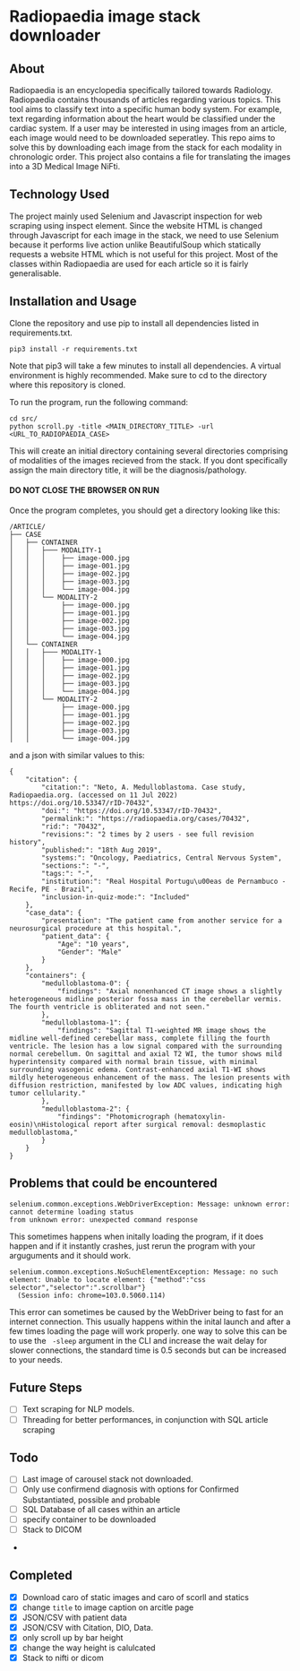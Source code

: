 # Radiopaedia image stack downloader 

## About

Radiopaedia is an encyclopedia specifically tailored towards Radiology. Radiopaedia contains thousands of articles regarding various topics. This tool aims to classify text into a specific human body system. For example, text regarding information about the heart would be classified under the cardiac system. If a user may be interested in using images from an article, each image would need to be downloaded seperatley. This repo aims to solve this by downloading each image from the stack for each modality in chronologic order. This project also contains a file for translating the images into a 3D Medical Image NiFti.  
## Technology Used 

The project mainly used Selenium and Javascript inspection for web scraping using inspect element. Since the website HTML is changed through Javascript for each image in the stack, we need to use Selenium because it performs live action unlike BeautifulSoup which statically requests a website HTML which is not useful for this project. Most of the classes within Radiopaedia are used for each article so it is fairly generalisable.   

## Installation and Usage
Clone the repository and use pip to install all dependencies listed in requirements.txt.

    pip3 install -r requirements.txt

Note that pip3 will take a few minutes to install all dependencies. A virtual environment
is highly recommended. Make sure to cd to the directory where this repository is cloned.

To run the program, run the following command:

    cd src/
    python scroll.py -title <MAIN_DIRECTORY_TITLE> -url <URL_TO_RADIOPAEDIA_CASE> 

This will create an initial directory containing several directories comprising of modalities of the images recieved from the stack. If you dont specifically assign the main directory title, it will be the diagnosis/pathology.
#### DO NOT CLOSE THE BROWSER ON RUN

Once the program completes, you should get a directory looking like this:
```
/ARTICLE/
├── CASE
│   ├── CONTAINER
│   │   ├─── MODALITY-1
│   │   │    ├── image-000.jpg
│   │   │    ├── image-001.jpg
│   │   │    ├── image-002.jpg
│   │   │    ├── image-003.jpg
│   │   │    └── image-004.jpg
│   │   └── MODALITY-2
│   │        ├── image-000.jpg
│   │        ├── image-001.jpg
│   │        ├── image-002.jpg
│   │        ├── image-003.jpg
│   │        └── image-004.jpg
│   └── CONTAINER
│   │   ├─── MODALITY-1
│   │   │    ├── image-000.jpg
│   │   │    ├── image-001.jpg
│   │   │    ├── image-002.jpg
│   │   │    ├── image-003.jpg
│   │   │    └── image-004.jpg
│   │   └── MODALITY-2
│   │        ├── image-000.jpg
│   │        ├── image-001.jpg
│   │        ├── image-002.jpg
│   │        ├── image-003.jpg
│   │        └── image-004.jpg

```

and a json with similar values to this:
```
{
    "citation": {
        "citation:": "Neto, A. Medulloblastoma. Case study, Radiopaedia.org. (accessed on 11 Jul 2022) https://doi.org/10.53347/rID-70432",
        "doi:": "https://doi.org/10.53347/rID-70432",
        "permalink:": "https://radiopaedia.org/cases/70432",
        "rid:": "70432",
        "revisions:": "2 times by 2 users - see full revision history",
        "published:": "18th Aug 2019",
        "systems:": "Oncology, Paediatrics, Central Nervous System",
        "sections:": "-",
        "tags:": "-",
        "institution:": "Real Hospital Portugu\u00eas de Pernambuco - Recife, PE - Brazil",
        "inclusion-in-quiz-mode:": "Included"
    },
    "case_data": {
        "presentation": "The patient came from another service for a neurosurgical procedure at this hospital.",
        "patient_data": {
            "Age": "10 years",
            "Gender": "Male"
        }
    },
    "containers": {
        "medulloblastoma-0": {
            "findings": "Axial nonenhanced CT image shows a slightly heterogeneous midline posterior fossa mass in the cerebellar vermis. The fourth ventricle is obliterated and not seen."
        },
        "medulloblastoma-1": {
            "findings": "Sagittal T1-weighted MR image shows the midline well-defined cerebellar mass, complete filling the fourth ventricle. The lesion has a low signal compared with the surrounding normal cerebellum. On sagittal and axial T2 WI, the tumor shows mild hyperintensity compared with normal brain tissue, with minimal surrounding vasogenic edema. Contrast-enhanced axial T1-WI shows mildly heterogeneous enhancement of the mass. The lesion presents with diffusion restriction, manifested by low ADC values, indicating high tumor cellularity."
        },
        "medulloblastoma-2": {
            "findings": "Photomicrograph (hematoxylin-eosin)\nHistological report after surgical removal: desmoplastic medulloblastoma,"
        }
    }
}
```
## Problems that could be encountered

```
selenium.common.exceptions.WebDriverException: Message: unknown error: cannot determine loading status
from unknown error: unexpected command response
```

This sometimes happens when initally loading the program, if it does happen and if it instantly crashes, just rerun the program with your arguguments and it should work.

```
selenium.common.exceptions.NoSuchElementException: Message: no such element: Unable to locate element: {"method":"css selector","selector":".scrollbar"}
  (Session info: chrome=103.0.5060.114)
```

This error can sometimes be caused by the WebDriver being to fast for an internet connection. This usually happens within the inital launch and after a few times loading the page will work properly. one way to solve this can be to use the ``` -sleep``` argument in the CLI and increase the wait delay for slower connections, the standard time is 0.5 seconds but can be increased to your needs.
## Future Steps

- [ ] Text scraping for NLP models.
- [ ] Threading for better performances, in conjunction with SQL article scraping 

## Todo 

- [ ] Last image of carousel stack not downloaded.
- [ ] Only use confirmend diagnosis with options for Confirmed Substantiated, possible and probable
- [ ] SQL Database of all cases within an article
- [ ] specify container to be downloaded
- [ ] Stack to DICOM
- 
## Completed 

- [x] Download caro of static images and caro of scorll and statics
- [x] change ```title``` to image caption on arcitle page
- [x] JSON/CSV with patient data 
- [x] JSON/CSV with Citation, DIO, Data.
- [x] only scroll up by bar height
- [x] change the way height is calulcated
- [x] Stack to nifti or dicom 